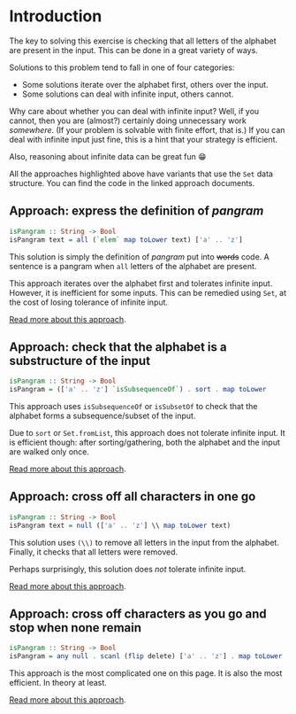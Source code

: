 # Introduction

The key to solving this exercise is checking that all letters of the alphabet are present in the input.
This can be done in a great variety of ways.

Solutions to this problem tend to fall in one of four categories:

- Some solutions iterate over the alphabet first, others over the input.
- Some solutions can deal with infinite input, others cannot.

Why care about whether you can deal with infinite input?
Well, if you cannot, then you are (almost?) certainly doing unnecessary work _somewhere_.
(If your problem is solvable with finite effort, that is.)
If you can deal with infinite input just fine, this is a hint that your strategy is efficient.

Also, reasoning about infinite data can be great fun 😁

All the approaches highlighted above have variants that use the `Set` data structure.
You can find the code in the linked approach documents.


## Approach: express the definition of _pangram_

```haskell
isPangram :: String -> Bool
isPangram text = all (`elem` map toLower text) ['a' .. 'z']
```

This solution is simply the definition of _pangram_ put into ~~words~~ code.
A sentence is a pangram when `all` letters of the alphabet are present.

This approach iterates over the alphabet first and tolerates infinite input.
However, it is inefficient for some inputs.
This can be remedied using `Set`, at the cost of losing tolerance of infinite input.

[Read more about this approach][all].


## Approach: check that the alphabet is a substructure of the input

```haskell
isPangram :: String -> Bool
isPangram = (['a' .. 'z'] `isSubsequenceOf`) . sort . map toLower
```

This approach uses `isSubsequenceOf` or `isSubsetOf` to check that the alphabet forms a subsequence/subset of the input.

Due to `sort` or `Set.fromList`, this approach does not tolerate infinite input.
It is efficient though: after sorting/gathering, both the alphabet and the input are walked only once.

[Read more about this approach][substructure].


## Approach: cross off all characters in one go

```haskell
isPangram :: String -> Bool
isPangram text = null (['a' .. 'z'] \\ map toLower text)
```

This solution uses `(\\)` to remove all letters in the input from the alphabet.
Finally, it checks that all letters were removed.

Perhaps surprisingly, this solution does _not_ tolerate infinite input.

[Read more about this approach][cross-off-all].


## Approach: cross off characters as you go and stop when none remain

```haskell
isPangram :: String -> Bool
isPangram = any null . scanl (flip delete) ['a' .. 'z'] . map toLower
```

This approach is the most complicated one on this page.
It is also the most efficient.
In theory at least.

[Read more about this approach][cross-off-one-by-one].


[all]:
    https://exercism.org/tracks/haskell/exercises/pangram/approaches/all
    "Approach: use all to express what a pangram is"
[cross-off-all]:
    https://exercism.org/tracks/haskell/exercises/pangram/approaches/cross-off-all
    "Approach: cross off all characters at once"
[cross-off-one-by-one]:
    https://exercism.org/tracks/haskell/exercises/pangram/approaches/cross-off-one-by-one
    "Approach: cross off characters as you go and stop when none remain"
[substructure]:
    https://exercism.org/tracks/haskell/exercises/pangram/approaches/substructure
    "Approach: check that the alphabet is a substructure of the input"
